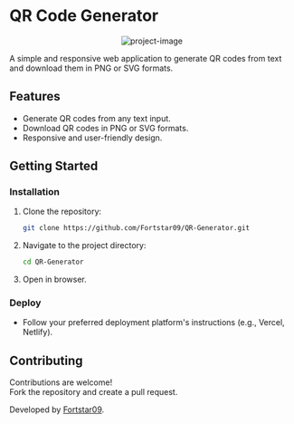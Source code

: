 # QR Code Generator
<p align="center"><img src="https://socialify.git.ci/Fortstar09/QR-Generator/image?description=1&amp;descriptionEditable=Generate%20qr%20code%20with%20ease&amp;font=Jost&amp;language=1&amp;name=1&amp;owner=1&amp;pattern=Circuit%20Board&amp;theme=Light" alt="project-image"></p>
A simple and responsive web application to generate QR codes from text and download them in PNG or SVG formats.

## Features
- Generate QR codes from any text input.
- Download QR codes in PNG or SVG formats.
- Responsive and user-friendly design.

## Getting Started

### Installation
1. Clone the repository:
   ```bash
   git clone https://github.com/Fortstar09/QR-Generator.git
   ```
2. Navigate to the project directory:
   ```bash
   cd QR-Generator
   ```
3. Open in browser.

### Deploy
- Follow your preferred deployment platform's instructions (e.g., Vercel, Netlify).

## Contributing
Contributions are welcome!  
Fork the repository and create a pull request.


Developed by [Fortstar09](https://github.com/Fortstar09).
